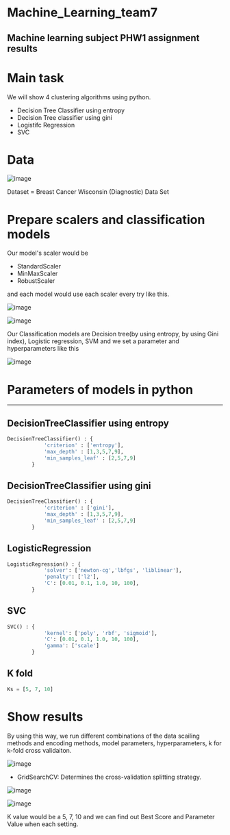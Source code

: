 # Machine_Learning_team7
Machine learning subject PHW1 assignment results
---

# Main task

We will show 4 clustering algorithms using python. 

- Decision Tree Classifier using entropy
- Decision Tree classifier using gini
- Logistifc Regression
- SVC

# Data
![image](https://user-images.githubusercontent.com/51481256/195965346-7388f63d-5726-4ddb-928d-9de18ba1f47e.png)

Dataset = Breast Cancer Wisconsin (Diagnostic) Data Set

# Prepare scalers and classification models

Our model's scaler would be
  * StandardScaler
  * MinMaxScaler
  * RobustScaler

and each model would use each scaler every try like this.

![image](https://user-images.githubusercontent.com/51481256/195965927-40e0c256-9b91-4431-a2fb-ceec0c905860.png)

![image](https://user-images.githubusercontent.com/51481256/195966341-3c8a4f71-d8b3-4551-b8b4-d784d8b05ac2.png)

Our Classification models are Decision tree(by using entropy, by using Gini index), Logistic regression, SVM and we set a parameter and hyperparameters like this

![image](https://user-images.githubusercontent.com/51481256/195965827-0392f81f-7177-4464-abb3-7e9634e17b6f.png)

# Parameters of models in python

---

## DecisionTreeClassifier using entropy

```python
DecisionTreeClassifier() : {
            'criterion' : ['entropy'],
            'max_depth' : [1,3,5,7,9],
            'min_samples_leaf' : [2,5,7,9]
        }
```

## DecisionTreeClassifier using gini

```python
DecisionTreeClassifier() : {
            'criterion' : ['gini'],
            'max_depth' : [1,3,5,7,9],
            'min_samples_leaf' : [2,5,7,9]
        }
```


## LogisticRegression

```python
LogisticRegression() : {
            'solver': ['newton-cg','lbfgs', 'liblinear'],
            'penalty': ['l2'],
            'C': [0.01, 0.1, 1.0, 10, 100],
        }
```

## SVC

```python
SVC() : {
            'kernel': ['poly', 'rbf', 'sigmoid'],
            'C': [0.01, 0.1, 1.0, 10, 100],
            'gamma': ['scale']
        }
```

## K fold

```python
Ks = [5, 7, 10]
```


# Show results

By using this way, we run different combinations of the data scailing methods and encoding methods, model parameters, hyperparameters, k for k-fold cross validaiton.

![image](https://user-images.githubusercontent.com/51481256/195966538-ec122b77-add1-445a-bd9f-f0725cbd44b7.png)

* GridSearchCV: Determines the cross-validation splitting strategy.

![image](https://user-images.githubusercontent.com/51481256/195968732-fcc5f025-9ae0-4803-8ca3-55ff430d805a.png)

![image](https://user-images.githubusercontent.com/51481256/195968744-f8536b23-e628-4d73-af39-9965263fb827.png)

K value would be a 5, 7, 10 and we can find out Best Score and Parameter Value when each setting.
